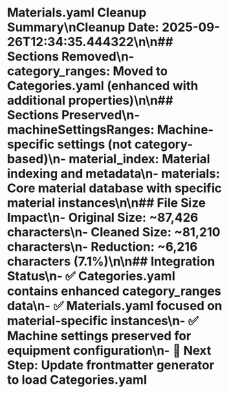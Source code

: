 # Materials.yaml Cleanup Summary\n**Cleanup Date**: 2025-09-26T12:34:35.444322\n\n## Sections Removed\n- **category_ranges**: Moved to Categories.yaml (enhanced with additional properties)\n\n## Sections Preserved\n- **machineSettingsRanges**: Machine-specific settings (not category-based)\n- **material_index**: Material indexing and metadata\n- **materials**: Core material database with specific material instances\n\n## File Size Impact\n- **Original Size**: ~87,426 characters\n- **Cleaned Size**: ~81,210 characters\n- **Reduction**: ~6,216 characters (7.1%)\n\n## Integration Status\n- ✅ Categories.yaml contains enhanced category_ranges data\n- ✅ Materials.yaml focused on material-specific instances\n- ✅ Machine settings preserved for equipment configuration\n- 🔄 **Next Step**: Update frontmatter generator to load Categories.yaml